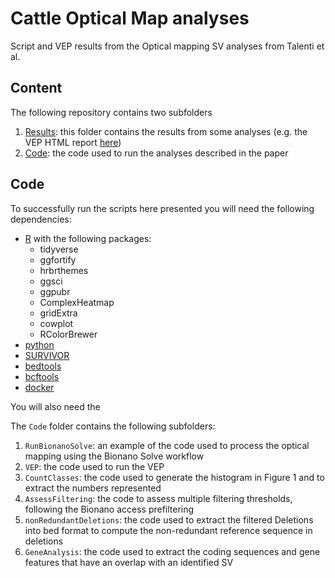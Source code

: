 # Cattle Optical Map analyses
Script and VEP results from the Optical mapping SV analyses from Talenti et al.

## Content
The following repository contains two subfolders
 1. [Results](https://github.com/evotools/CattleOManalyses/tree/main/Results): this folder contains the results from some analyses (e.g. the VEP HTML report [here](https://htmlpreview.github.io/https://github.com/evotools/CattleOManalyses/blob/main/Results/VEP/stats_summary.html))
 2. [Code](https://github.com/evotools/CattleOManalyses/tree/main/Code): the code used to run the analyses described in the paper

## Code
To successfully run the scripts here presented you will need the following dependencies:
- [R](https://www.r-project.org/) with the following packages:
  - tidyverse
  - ggfortify
  - hrbrthemes
  - ggsci
  - ggpubr
  - ComplexHeatmap
  - gridExtra
  - cowplot
  - RColorBrewer
- [python](https://www.python.org/)
- [SURVIVOR](https://github.com/fritzsedlazeck/SURVIVOR/)
- [bedtools](https://bedtools.readthedocs.io/en/latest/)
- [bcftools](https://samtools.github.io/bcftools/bcftools.html)
- [docker](https://samtools.github.io/bcftools/bcftools.html)

You will also need the 

The `Code` folder contains the following subfolders:
 1. `RunBionanoSolve`: an example of the code used to process the optical mapping using the Bionano Solve workflow
 1. `VEP`: the code used to run the VEP
 2. `CountClasses`: the code used to generate the histogram in Figure 1 and to extract the numbers represented
 3. `AssessFiltering`: the code to assess multiple filtering thresholds, following the Bionano access prefiltering
 4. `nonRedundantDeletions`: the code used to extract the filtered Deletions into bed format to compute the non-redundant reference sequence in deletions 
 5. `GeneAnalysis`: the code used to extract the coding sequences and gene features that have an overlap with an identified SV
